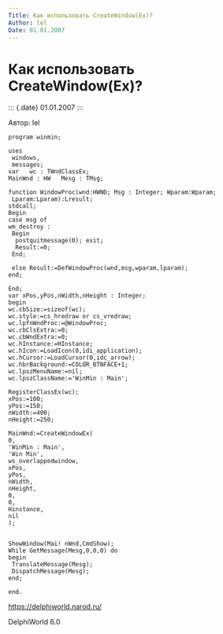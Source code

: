 ```yaml
---
Title: Как использовать CreateWindow(Ex)?
Author: lel
Date: 01.01.2007
---
```


Как использовать CreateWindow(Ex)?
==================================

::: {.date}
01.01.2007
:::

Автор: lel

    program winmin;
     
    uses
     windows,
     messages;
    var   wc : TWndClassEx;
    MainWnd : HW   Mesg : TMsg;   
     
    function WindowProc(wnd:HWND; Msg : Integer; Wparam:Wparam;
     Lparam:Lparam):Lresult;
    stdcall;
    Begin
    case msg of
    wm_destroy :
     Begin
      postquitmessage(0); exit;
      Result:=0;
     End;
     
     else Result:=DefWindowProc(wnd,msg,wparam,lparam);
    end;
     
    End;
    var xPos,yPos,nWidth,nHeight : Integer;
    begin
    wc.cbSize:=sizeof(wc);
    wc.style:=cs_hredraw or cs_vredraw;
    wc.lpfnWndProc:=@WindowProc;
    wc.cbClsExtra:=0;
    wc.cbWndExtra:=0;
    wc.hInstance:=HInstance;
    wc.hIcon:=LoadIcon(0,idi_application);
    wc.hCursor:=LoadCursor(0,idc_arrow);
    wc.hbrBackground:=COLOR_BTNFACE+1;
    wc.lpszMenuName:=nil;
    wc.lpszClassName:='WinMin : Main';
     
    RegisterClassEx(wc);
    xPos:=100;
    yPos:=150;
    nWidth:=400;
    nHeight:=250;
     
    MainWnd:=CreateWindowEx(
    0,              
    'WinMin : Main',
    'Win Min',        
    ws_overlappedwindow,
    xPos, 
    yPos,
    nWidth,   
    nHeight,        
    0,               
    0,                  
    Hinstance,          
    nil                 
    );
     
     
    ShowWindow(Mai! nWnd,CmdShow);
    While GetMessage(Mesg,0,0,0) do
    begin
     TranslateMessage(Mesg);
     DispatchMessage(Mesg);
    end;
     
    end.
     
     

<https://delphiworld.narod.ru/>

DelphiWorld 6.0
